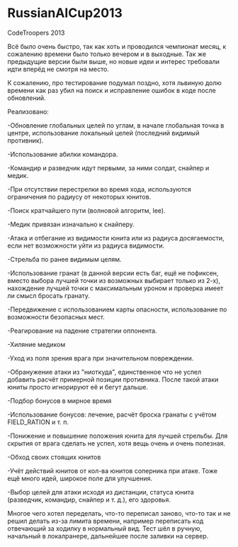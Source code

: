 RussianAICup2013
================

CodeTroopers 2013

Всё было очень быстро, так как хоть и проводился чемпионат месяц, к сожалению времени было только вечером и в выходные. Так же предыдущие версии были выше, но новые идеи и интерес требовали идти вперёд не смотря на место.

К сожалению, про тестирование подумал поздно, хотя львиную долю времени как раз убил на поиск и исправление ошибок в коде после обновлений.

Реализовано:

-Обновление глобальных целей по углам, в начале глобальная точка в центре, использование локальный целей (последний видимый противник).

-Использование абилки командора.

-Командир и разведчик идут первыми, за ними солдат, снайпер и медик.

-При отсутствии перестрелки во время хода, используются ограничения по радиусу от некоторых юнитов.

-Поиск кратчайшего пути (волновой алгоритм, lee).

-Медик привязан изначально к снайперу.

-Атака и отбегание из видимости юнита или из радиуса досягаемости, если нет возможности уйти из радиуса видимости.

-Стрельба по ранее видимым целям.

-Использование гранат (в данной версии есть баг, ещё не пофиксен, вместо выбора лучшей точки из возможных выбирает
только из 2-х), нахождение лучшей точки с максимальным уроном и проверка имеет ли смысл бросать гранату.

-Передвижение с использованием карты опасности, использование по возможности безопасных мест.

-Реагирование на падение стратегии оппонента.

-Хиляние медиком

-Уход из поля зрения врага при значительном повреждении.

-Обранужение атаки из "ниоткуда", единственное что не успел добавить расчёт примерной позиции противника. После такой атаки юниты просто игнорируют её и бегут дальше.

-Подбор бонусов в мирное время

-Использование бонусов: лечение, расчёт броска гранаты с учётом FIELD_RATION и т. п.

-Понижение и повышение положения юнита для лучшей стрельбы. Для скрытия от врага сделать не успел, хотя вещь очень и очень полезная.

-Обход своих стоящих юнитов

-Учёт действий юнитов от кол-ва юнитов соперника при атаке. Тоже ещё много идей, широкое поле для улучшения.

-Выбор целей для атаки исходя из дистанции, статуса юнита (разведчик, командир, снайпер и т. д.), его здоровья.

Многое чего хотел переделать, что-то переписал заново, что-то так и не решил делать из-за лимита времени, например переписать код отвечающий за ходилку в нормальный вид. Тест шёл в ручную, начальный в локалранере, дальнейшее после заливки на сервер.
